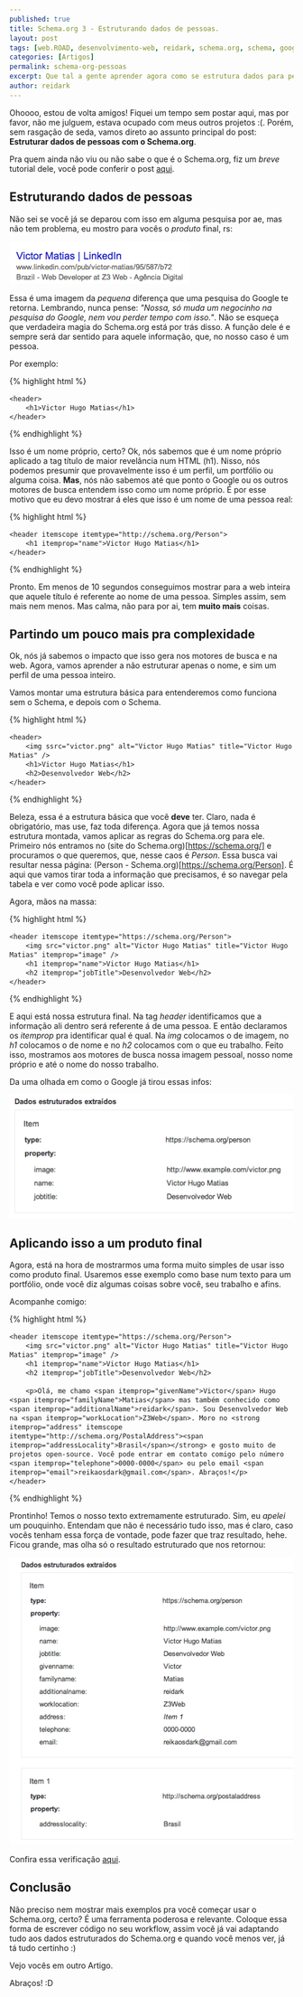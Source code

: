 ```yaml
---
published: true
title: Schema.org 3 - Estruturando dados de pessoas.
layout: post
tags: [web.ROAD, desenvolvimento-web, reidark, schema.org, schema, google]
categories: [Artigos]
permalink: schema-org-pessoas
excerpt: Que tal a gente aprender agora como se estrutura dados para pessoas?
author: reidark
---
```

Ohoooo, estou de volta amigos! Fiquei um tempo sem postar aqui, mas por favor, não me julguem, estava ocupado com meus outros projetos :(. Porém, sem rasgação de seda, vamos direto ao assunto principal do post: **Estruturar dados de pessoas com o Schema.org**.

Pra quem ainda não viu ou não sabe o que é o Schema.org, fiz um *breve* tutorial dele, você pode conferir o post [aqui](http://reidark.github.io/schema-org-apenas-use/).

## Estruturando dados de pessoas

Não sei se você já se deparou com isso em alguma pesquisa por ae, mas não tem problema, eu mostro para vocês o *produto* final, rs:

![Schema.org - Pessoas - Victor Hugo Matias](../assets/img/schema-org-pessoas.png "Schema.org - Pessoas - Victor Hugo Matias")

Essa é uma imagem da *pequena* diferença que uma pesquisa do Google te retorna. Lembrando, nunca pense: *"Nossa, só muda um negocinho na pesquisa do Google, nem vou perder tempo com isso."*. Não se esqueça que verdadeira magia do Schema.org está por trás disso. A função dele é e sempre será dar sentido para aquele informação, que, no nosso caso é um pessoa.

Por exemplo:

{% highlight html %}

    <header>
        <h1>Victor Hugo Matias</h1>
    </header>

{% endhighlight %}

Isso é um nome próprio, certo? Ok, nós sabemos que é um nome próprio aplicado a tag título de maior revelância num HTML (h1). Nisso, nós podemos presumir que provavelmente isso é um perfil, um portfólio ou alguma coisa. **Mas**, nós não sabemos até que ponto o Google ou os outros motores de busca entendem isso como um nome próprio. É por esse motivo que eu devo mostrar á eles que isso é um nome de uma pessoa real:

{% highlight html %}

    <header itemscope itemtype="http://schema.org/Person">
        <h1 itemprop="name">Victor Hugo Matias</h1>
    </header>

{% endhighlight %}

Pronto. Em menos de 10 segundos conseguimos mostrar para a web inteira que aquele título é referente ao nome de uma pessoa. Simples assim, sem mais nem menos. Mas calma, não para por ai, tem **muito mais** coisas.

## Partindo um pouco mais pra complexidade

Ok, nós já sabemos o impacto que isso gera nos motores de busca e na web. Agora, vamos aprender a não estruturar apenas o nome, e sim um perfil de uma pessoa inteiro.

Vamos montar uma estrutura básica para entenderemos como funciona sem o Schema, e depois com o Schema.

{% highlight html %}

    <header>
        <img ssrc="victor.png" alt="Victor Hugo Matias" title="Victor Hugo Matias" />
        <h1>Victor Hugo Matias</h1>
        <h2>Desenvolvedor Web</h2>
    </header>

{% endhighlight %}

Beleza, essa é a estrutura básica que você **deve** ter. Claro, nada é obrigatório, mas use, faz toda diferença. Agora que já temos nossa estrutura montada, vamos aplicar as regras do Schema.org para ele. Primeiro nós entramos no (site do Schema.org)[https://schema.org/] e procuramos o que queremos, que, nesse caos é *Person*. Essa busca vai resultar nessa página: (Person - Schema.org)[https://schema.org/Person]. É aqui que vamos tirar toda a informação que precisamos, é so navegar pela tabela e ver como você pode aplicar isso.

Agora, mãos na massa:

{% highlight html %}

    <header itemscope itemtype="https://schema.org/Person">
        <img src="victor.png" alt="Victor Hugo Matias" title="Victor Hugo Matias" itemprop="image" />
        <h1 itemprop="name">Victor Hugo Matias</h1>
        <h2 itemprop="jobTitle">Desenvolvedor Web</h2>
    </header>

{% endhighlight %}

E aqui está nossa estrutura final. Na tag *header* identificamos que a informação ali dentro será referente á de uma pessoa. E então declaramos os *itemprop* pra identificar qual é qual. Na *img* colocamos o de imagem, no *h1* colocamos o de nome e no *h2* colocamos com o que eu trabalho. Feito isso, mostramos aos motores de busca nossa imagem pessoal, nosso nome próprio e até o nome do nosso trabalho.

Da uma olhada em como o Google já tirou essas infos:

![Schema.org - Google - Pessoas](../assets/img/schema-org-victor.png "Schema.org - Google - Pessoas")

## Aplicando isso a um produto final

Agora, está na hora de mostrarmos uma forma muito simples de usar isso como produto final. Usaremos esse exemplo como base num texto para um portfólio, onde você diz algumas coisas sobre você, seu trabalho e afins.

Acompanhe comigo:

{% highlight html %}

    <header itemscope itemtype="https://schema.org/Person">
        <img src="victor.png" alt="Victor Hugo Matias" title="Victor Hugo Matias" itemprop="image" />
        <h1 itemprop="name">Victor Hugo Matias</h1>
        <h2 itemprop="jobTitle">Desenvolvedor Web</h2>
        
        <p>Olá, me chamo <span itemprop="givenName">Victor</span> Hugo <span itemprop="familyName">Matias</span> mas também conhecido como <span itemprop="additionalName">reidark</span>. Sou Desenvolvedor Web na <span itemprop="workLocation">Z3Web</span>. Moro no <strong itemprop="address" itemscope itemtype="http://schema.org/PostalAddress"><span itemprop="addressLocality">Brasil</span></strong> e gosto muito de projetos open-source. Você pode entrar em contato comigo pelo número <span itemprop="telephone">0000-0000</span> ou pelo email <span itemprop="email">reikaosdark@gmail.com</span>. Abraços!</p>
    </header>

{% endhighlight %}

Prontinho! Temos o nosso texto extremamente estruturado. Sim, eu *apelei* um pouquinho. Entendam que não é necessário tudo isso, mas é claro, caso vocês tenham essa força de vontade, pode fazer que traz resultado, hehe. Ficou grande, mas olha só o resultado estruturado que nos retornou:

![Schema.org - Google](../assets/img/schema-org-final.png "Schema.org - Google")

Confira essa verificação [aqui](http://www.google.com/webmasters/tools/richsnippets?q=uploaded:8004f99c265f3e5a1f9665362e5cc32c).

## Conclusão

Não preciso nem mostrar mais exemplos pra você começar usar o Schema.org, certo? É uma ferramenta poderosa e relevante. Coloque essa forma de escrever código no seu workflow, assim você já vai adaptando tudo aos dados estruturados do Schema.org e quando você menos ver, já tá tudo certinho :)

Vejo vocês em outro Artigo.

Abraços! :D